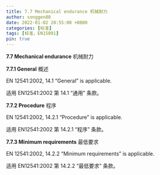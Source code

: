 ```yaml
---
title: 7.7 Mechanical endurance 机械耐力
author: songgen80
date: 2022-01-02 20:55:00 +0800
categories: [标准]
tags: [标准，EN15091]
pin: true
---
```


**7.7 Mechanical endurance** 机械耐力

**7.7.1 General** 概述

EN 12541:2002, 14.1 “General” is applicable.

适用 EN12541:2002 第 14.1 “通用” 条款。

**7.7.2 Procedure** 程序

EN 12541:2002, 14.2.1 “Procedure” is applicable.

适用 EN12541:2002 第 14.2.1 “程序” 条款。

**7.7.3 Minimum requirements** 最低要求

EN 12541:2002, 14.2.2 “Minimum requirements” is applicable.

适用 EN12541:2002 第 14.2.2 “最低要求” 条款。